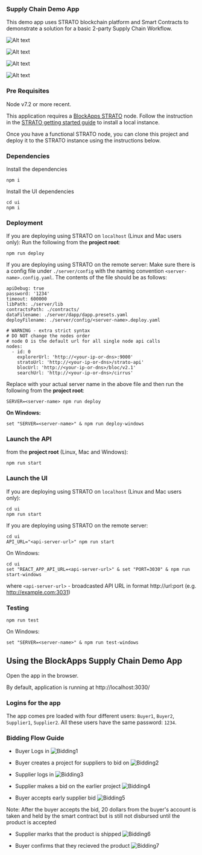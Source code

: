### Supply Chain Demo App
This demo app uses STRATO blockchain platform and Smart Contracts to demonstrate a solution for a basic 2-party Supply Chain Workflow.

![Alt text](SupplyChain-Workflow.png?raw=true "Supply Chain Workflow")

![Alt text](sequence-diagram-05.png?raw=true "Supply Chain Sequence Diagram")

![Alt text](Demo_Application_Stack.png?raw=true "Demo Application Stack")

![Alt text](Production_Architecture.png?raw=true "Production Architecture")

### Pre Requisites

Node v7.2 or more recent.

This application requires a [BlockApps STRATO](http://blockapps.net/blockapps-strato-blockchain-application-development/) node. Follow the instruction in the [STRATO getting started guide](https://github.com/blockapps/strato-getting-started) to install a local instance.

Once you have a functional STRATO node, you can clone this project and deploy it to the STRATO instance using the instructions below.

### Dependencies


Install the dependencies

```
npm i
```

Install the UI dependencies

```
cd ui
npm i
```

### Deployment

If you are deploying using STRATO on `localhost` (Linux and Mac users only):
Run the following from the **project root**:
```
npm run deploy
```

If you are deploying using STRATO on the remote server:
Make sure there is a config file under `./server/config` with the naming convention `<server-name>.config.yaml`. The contents of the file should be as follows:

```
apiDebug: true
password: '1234'
timeout: 600000
libPath: ./server/lib
contractsPath: ./contracts/
dataFilename: ./server/dapp/dapp.presets.yaml
deployFilename: ./server/config/<server-name>.deploy.yaml

# WARNING - extra strict syntax
# DO NOT change the nodes order
# node 0 is the default url for all single node api calls
nodes:
  - id: 0
    explorerUrl: 'http://<your-ip-or-dns>:9000'
    stratoUrl: 'http://<your-ip-or-dns>/strato-api'
    blocUrl: 'http://<your-ip-or-dns>/bloc/v2.1'
    searchUrl: 'http://<your-ip-or-dns>/cirrus'
```

Replace <server-name> with your actual server name in the above file and then run the following from the **project root**:

```
SERVER=<server-name> npm run deploy
```
**On Windows:**
```
set "SERVER=<server-name>" & npm run deploy-windows
```

### Launch the API

from the **project root** (Linux, Mac and Windows):

```
npm run start
```

### Launch the UI
If you are deploying using STRATO on `localhost` (Linux and Mac users only):
```
cd ui
npm run start
```
If you are deploying using STRATO on the remote server:
```
cd ui
API_URL="<api-server-url>" npm run start
```
On Windows:
```
cd ui
set "REACT_APP_API_URL=<api-server-url>" & set "PORT=3030" & npm run start-windows
```
where `<api-server-url>` - broadcasted API URL in format http://url:port (e.g. http://example.com:3031)

### Testing

```
npm run test
```
On Windows:
```
set "SERVER=<server-name>" & npm run test-windows
```
<!--MKDOCS_DOC_DIVIDER_USAGE-->
## Using the BlockApps Supply Chain Demo App

Open the app in the browser.

By default, application is running at http://localhost:3030/

### Logins for the app
The app comes pre loaded with four different users: `Buyer1`, `Buyer2`, `Supplier1`, `Supplier2`. All these users have the same password: `1234`.

### Bidding Flow Guide

- Buyer Logs in
![Bidding1](http://i.imgur.com/kKVZkZO.gif)

- Buyer creates a project for suppliers to bid on
![Bidding2](http://i.imgur.com/xADXnrX.gif)

- Supplier logs in
![Bidding3](http://i.imgur.com/jNke2we.gif)

- Supplier makes a bid on the earlier project
![Bidding4](http://i.imgur.com/4msxzoR.gif)

- Buyer accepts early supplier bid
![Bidding5](http://i.imgur.com/WmK3lO4.gif)

Note: After the buyer accepts the bid, 20 dollars from the buyer's account is taken and held by the smart contract but is still not disbursed until the product is accepted

- Supplier marks that the product is shipped
![Bidding6](http://i.imgur.com/qYSeMAk.gif)

- Buyer confirms that they recieved the product
![Bidding7](http://i.imgur.com/xD5g7dE.gif)


<!--![Bidding](http://i.imgur.com/3GdKBMj.gif)


![Bidding2](http://i.imgur.com/rQF6oK6.gif)


![Bidding3](http://i.imgur.com/RnCXrSO.gif)


![Bidding4](http://i.imgur.com/54TVkKh.gif)-->
